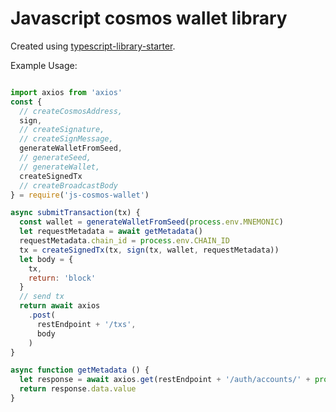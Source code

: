 # Javascript cosmos wallet library

Created using [typescript-library-starter](https://github.com/alexjoverm/typescript-library-starter).

Example Usage:
```javascript

import axios from 'axios'
const {
  // createCosmosAddress,
  sign,
  // createSignature,
  // createSignMessage,
  generateWalletFromSeed,
  // generateSeed,
  // generateWallet,
  createSignedTx
  // createBroadcastBody
} = require('js-cosmos-wallet')

async submitTransaction(tx) {
  const wallet = generateWalletFromSeed(process.env.MNEMONIC)
  let requestMetadata = await getMetadata()
  requestMetadata.chain_id = process.env.CHAIN_ID
  tx = createSignedTx(tx, sign(tx, wallet, requestMetadata))
  let body = {
    tx,
    return: 'block'
  }
  // send tx
  return await axios
    .post(
      restEndpoint + '/txs',
      body
    )
}

async function getMetadata () {
  let response = await axios.get(restEndpoint + '/auth/accounts/' + process.env.ADDRESS)
  return response.data.value
}

```
